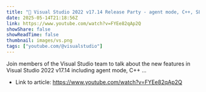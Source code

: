 ```yaml
---
title: "🔴 Visual Studio 2022 v17.14 Release Party - agent mode, C++, SLNX, and more🎉"
date: 2025-05-14T21:18:56Z
link: https://www.youtube.com/watch?v=FYEe82qAp2Q
showShare: false
showReadTime: false
thumbnail: images/vs.png
tags: ["youtube.com/@visualstudio"]
---
```

Join members of the Visual Studio team to talk about the new features in Visual Studio 2022 v17.14 including agent mode, C++ ...

- Link to article: https://www.youtube.com/watch?v=FYEe82qAp2Q